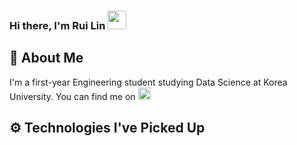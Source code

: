 ### Hi there, I'm Rui Lin <img src="https://raw.githubusercontent.com/MartinHeinz/MartinHeinz/master/wave.gif" width="30px">

<!--
**piaoruilin/piaoruilin** is a ✨ _special_ ✨ repository because its `README.md` (this file) appears on your GitHub profile.

Here are some ideas to get you started:
-->

## 🐯 **About Me**
I'm a first-year Engineering student studying Data Science at Korea University. You can find me on <img src="https://cdn-icons-png.flaticon.com/512/38/38669.png" width="20px">

## ⚙️ **Technologies I've Picked Up**
